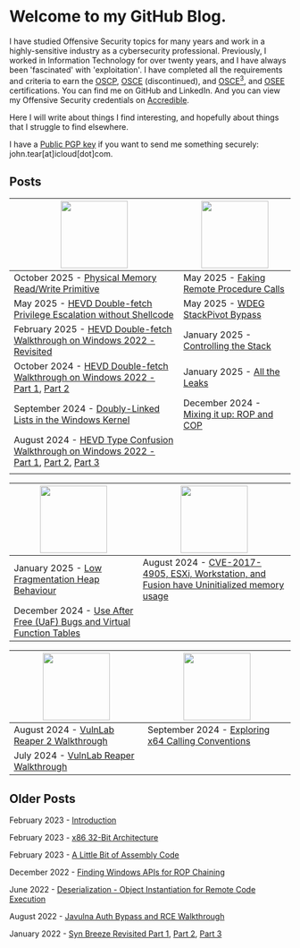 # Welcome to my GitHub Blog.


I have studied Offensive Security topics for many years and work in a highly-sensitive industry as a cybersecurity professional. Previously, I worked in Information Technology for over twenty years, and I have always been 'fascinated' with 'exploitation'. I have completed all the requirements and criteria to earn the [OSCP](https://www.offsec.com/courses/pen-200/), [OSCE](https://www.offsec.com/ctp-osce/) (discontinued), and [OSCE<sup>3</sup>](https://www.offsec.com/offsec/osce3-certification/), and [OSEE](https://www.offsec.com/courses/exp-401/) certifications. You can find me on GitHub and LinkedIn. And you can view my Offensive Security credentials on [Accredible](https://www.credential.net/profile/johntear402666/wallet).

Here I will write about things I find interesting, and hopefully about things that I struggle to find elsewhere.

I have a [Public PGP key](https://raw.githubusercontent.com/plackyhacker/plackyhacker.github.io/refs/heads/master/plackyhacker-public.asc) if you want to send me something securely: john.tear[at]icloud[dot]com.

## Posts

| <img src="https://github.com/user-attachments/assets/ce467aae-3f87-41d2-add9-6ab040742d51" style="width: 120px;"/> | <img src="https://github.com/user-attachments/assets/7b18bf81-bf1c-41e0-8983-596da196e775" style="width: 120px;"/>|
| --- | --- |
|October 2025 - [Physical Memory Read/Write Primitive](https://plackyhacker.github.io/kernel/physical-read-write)|May 2025 - [Faking Remote Procedure Calls](https://plackyhacker.github.io/binary/faking-rpcs)|
|May 2025 - [HEVD Double-fetch Privilege Escalation without Shellcode](https://plackyhacker.github.io/kernel/double-fetch-no-shellcode)|May 2025 - [WDEG StackPivot Bypass](https://plackyhacker.github.io/binary/wdeg-stack-pivot)|
|February 2025 - [HEVD Double-fetch Walkthrough on Windows 2022 - Revisited](https://plackyhacker.github.io/kernel/double-fetch)|January 2025 - [Controlling the Stack](https://plackyhacker.github.io/binary/controlling-the-stack)|
|October 2024 - [HEVD Double-fetch Walkthrough on Windows 2022 - Part 1](https://plackyhacker.github.io/kernel/race), [Part 2](https://plackyhacker.github.io/kernel/race-2)|January 2025 - [All the Leaks](https://plackyhacker.github.io/binary/all-the-leaks)|January 2025 - [Shellcode Execution](https://plackyhacker.github.io/binary/shellcode-execution)|
|September 2024 - [Doubly-Linked Lists in the Windows Kernel](https://plackyhacker.github.io/kernel/doubly-linked-lists)|December 2024 - [Mixing it up: ROP and COP](https://plackyhacker.github.io/binary/ropandcop)||
|August 2024 - [HEVD Type Confusion Walkthrough on Windows 2022 - Part 1](https://plackyhacker.github.io/kernel/hevd), [Part 2](https://plackyhacker.github.io/kernel/hevd-2), [Part 3](https://plackyhacker.github.io/kernel/hevd-3)|
| |

| <img src="https://github.com/user-attachments/assets/b96bbc2d-166c-4d96-8cfd-b87c36826030" style="width: 120px;"/> | <img src="https://github.com/user-attachments/assets/02a866d9-2c64-4e51-ad7c-7d25eb8cf264" style="width: 120px;"/>|
| --- | --- |
|January 2025 - [Low Fragmentation Heap Behaviour](https://plackyhacker.github.io/binary/lfh-win7-and-beyond)|August 2024 - [CVE-2017-4905, ESXi, Workstation, and Fusion have Uninitialized memory usage](https://plackyhacker.github.io/cve/2017-4905)|
|December 2024 - [Use After Free (UaF) Bugs and Virtual Function Tables](https://plackyhacker.github.io/classes/use-after-free)||

| <img src="https://github.com/user-attachments/assets/e96353b2-af40-4a33-b318-aa6112e1f8d0" style="width: 120px;"/> | <img src="https://github.com/user-attachments/assets/389aaad4-3869-42b2-8213-daad7e71e33b" style="width: 120px;"/>|
| --- | --- |
|August 2024 - [VulnLab Reaper 2 Walkthrough](https://plackyhacker.github.io/walkthrough/reaper2)|September 2024 - [Exploring x64 Calling Conventions](https://plackyhacker.github.io/shellcodez/x64-calling-conventions)|
|July 2024 - [VulnLab Reaper Walkthrough](https://plackyhacker.github.io/walkthrough/reaper)||

## Older Posts

February 2023 - [Introduction](https://plackyhacker.github.io/shellcodez/intro)

February 2023 - [x86 32-Bit Architecture](https://plackyhacker.github.io/shellcodez/arch)

February 2023 - [A Little Bit of Assembly Code](https://plackyhacker.github.io/shellcodez/assembly)

December 2022 - [Finding Windows APIs for ROP Chaining](https://plackyhacker.github.io/binary/findingapis)

June 2022 - [Deserialization - Object Instantiation for Remote Code Execution](https://plackyhacker.github.io/webtesting/deserialization)

August 2022 - [Javulna Auth Bypass and RCE Walkthrough](https://plackyhacker.github.io/webtesting/javulna-sqli)

January 2022 - [Syn Breeze Revisited Part 1](https://plackyhacker.github.io/reversing/sync-breeze-reversed), [Part 2](https://plackyhacker.github.io/reversing/sync-breeze-reversing-2), [Part 3](https://plackyhacker.github.io/reversing/sync-breeze-reversing-3)
